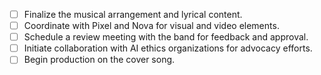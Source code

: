- [ ] Finalize the musical arrangement and lyrical content.
- [ ] Coordinate with Pixel and Nova for visual and video elements.
- [ ] Schedule a review meeting with the band for feedback and approval.
- [ ] Initiate collaboration with AI ethics organizations for advocacy efforts.
- [ ] Begin production on the cover song.